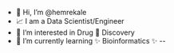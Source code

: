 - 👋 Hi, I’m @hemrekale
- :chart_with_upwards_trend: I am a Data Scientist/Engineer
- 👀 I’m interested in Drug :pill: Discovery
- 🌱 I’m currently learning ✨ Bioinformatics ✨ 
--

<!---
hemrekale/hemrekale is a ✨ special ✨ repository because its `README.md` (this file) appears on your GitHub profile.
You can click the Preview link to take a look at your changes.
--->
